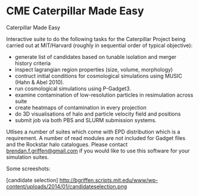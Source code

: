 CME Caterpillar Made Easy
===

Caterpillar Made Easy

Interactive suite to do the following tasks for the Caterpillar Project being carried out at MIT/Harvard (roughly in sequential order of typical objective):

* generate list of candidates based on tunable isolation and merger history criteria
* inspect lagrangian region properties (size, volume, morphology)
* contruct initial conditions for cosmological simulations using MUSIC (Hahn & Abel 2010).
* run cosmological simulations using P-Gadget3.
* examine contamination of low-resolution particles in resimulation across suite
* create heatmaps of contamination in every projection
* do 3D visualisations of halo and particle velocity field and positions
* submit job via both PBS and SLURM submission systems.

Utlises a number of suites which come with EPD distribution which is a requirement. A number of read modules are not included for Gadget files and the Rockstar halo catalogues. Please contact brendan.f.griffen@gmail.com if you would like to use this software for your simulation suites.

Some screeshots:

[candidate selection] http://bgriffen.scripts.mit.edu/www/wp-content/uploads/2014/01/candidateselection.png
